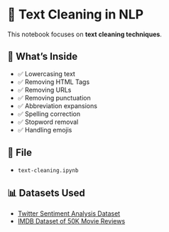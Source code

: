 # 🧹 Text Cleaning in NLP

This notebook focuses on **text cleaning techniques**.

## 📖 What’s Inside
- ✅ Lowercasing text
- ✅ Removing HTML Tags
- ✅ Removing URLs
- ✅ Removing punctuation 
- ✅ Abbreviation expansions
- ✅ Spelling correction
- ✅ Stopword removal
- ✅ Handling emojis

## 📂 File
- `text-cleaning.ipynb`

## 📊 Datasets Used
- [Twitter Sentiment Analysis Dataset](https://www.kaggle.com/datasets/arkhoshghalb/twitter-sentiment-analysis-hatred-speech)  
- [IMDB Dataset of 50K Movie Reviews](https://www.kaggle.com/datasets/lakshmi25npathi/imdb-dataset-of-50k-movie-reviews)
        

